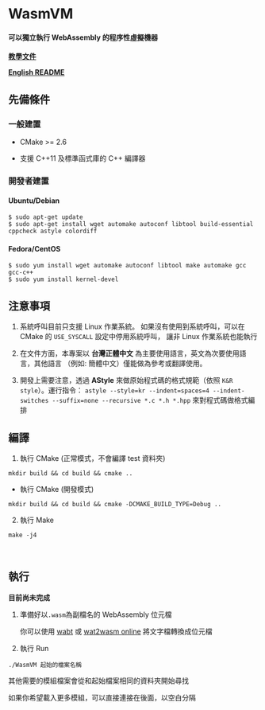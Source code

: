 # WasmVM

#### 可以獨立執行 WebAssembly 的程序性虛擬機器

**[教學文件](https://luishsu.gitbook.io/wasmvm-tutorial/)**

**[English README](README_en.md)**

## 先備條件

### 一般建置

* CMake >= 2.6

* 支援 C++11 及標準函式庫的 C++ 編譯器

### 開發者建置
#### Ubuntu/Debian
```shell
$ sudo apt-get update
$ sudo apt-get install wget automake autoconf libtool build-essential cppcheck astyle colordiff
```

#### Fedora/CentOS
```shell
$ sudo yum install wget automake autoconf libtool make automake gcc gcc-c++
$ sudo yum install kernel-devel 
```

## 注意事項

1. 系統呼叫目前只支援 Linux 作業系統。 如果沒有使用到系統呼叫，可以在 CMake 的 `USE_SYSCALL` 設定中停用系統呼叫， 讓非 Linux 作業系統也能執行
 
2. 在文件方面，本專案以 **台灣正體中文** 為主要使用語言，英文為次要使用語言，其他語言 （例如: 簡體中文）僅能做為參考或翻譯使用。

3. 開發上需要注意，透過 **AStyle** 來做原始程式碼的格式規範（依照 `K&R style`）。運行指令： `astyle --style=kr --indent=spaces=4 --indent-switches --suffix=none --recursive *.c *.h *.hpp` 來對程式碼做格式編排

## 編譯

1. 執行 CMake (正常模式，不會編譯 test 資料夾)

```shell
mkdir build && cd build && cmake ..
```

* 執行 CMake (開發模式)
```shell
mkdir build && cd build && cmake -DCMAKE_BUILD_TYPE=Debug ..
```

2. 執行 Make

```shell
make -j4
```
  
## 執行

**目前尚未完成**

1. 準備好以`.wasm`為副檔名的 WebAssembly 位元檔
  
    你可以使用 [wabt](https://github.com/WebAssembly/wabt) 或 [wat2wasm online](https://cdn.rawgit.com/WebAssembly/wabt/013802ca01035365e2459c70f0508481393ac075/demo/wast2wasm/) 將文字檔轉換成位元檔
  
2. 執行 Run

```shell
./WasmVM 起始的檔案名稱
```

其他需要的模組檔案會從和起始檔案相同的資料夾開始尋找

如果你希望載入更多模組，可以直接連接在後面，以空白分隔
